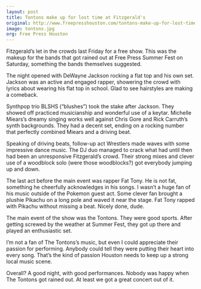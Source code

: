 ```yaml
---
layout: post
title: Tontons make up for lost time at Fitzgerald's
original: http://www.freepresshouston.com/tontons-make-up-for-lost-time-at-fitzgeralds/
image: tontons.jpg
org: Free Press Houston
---
```


Fitzgerald’s let in the crowds last Friday for a free show. This was the makeup for the bands that got rained out at Free Press Summer Fest on Saturday, something the bands themselves suggested.

<!--break-->

The night opened with DeWayne Jackson rocking a flat top and his own set. Jackson was an active and engaged rapper, showering the crowd with lyrics about wearing his flat top in school. Glad to see hairstyles are making a comeback.

Synthpop trio BLSHS (“blushes”) took the stake after Jackson. They showed off practiced musicianship and wonderful use of a keytar. Michelle Miears’s dreamy singing works well against Chris Gore and Rick Carruth’s synth backgrounds. They had a decent set, ending on a rocking number that perfectly combined Miears and a driving beat.

Speaking of driving beats, follow-up act Wrestlers made waves with some impressive dance music. The DJ duo managed to crack what had until then had been an unresponsive Fitzgerald’s crowd. Their strong mixes and clever use of a woodblock solo (were those woodblocks?) got everybody jumping up and down.

The last act before the main event was rapper Fat Tony. He is not fat, something he cheerfully acknowledges in his songs. I wasn’t a huge fan of his music outside of the Pokemon guest act. Some clever fan brought a plushie Pikachu on a long pole and waved it near the stage. Fat Tony rapped with Pikachu without missing a beat. Nicely done, dude.

The main event of the show was the Tontons. They were good sports. After getting screwed by the weather at Summer Fest, they got up there and played an enthusiastic set.

I’m not a fan of The Tontons’s music, but even I could appreciate their passion for performing. Anybody could tell they were putting their heart into every song. That’s the kind of passion Houston needs to keep up a strong local music scene.

Overall? A good night, with good performances. Nobody was happy when The Tontons got rained out. At least we got a great concert out of it.